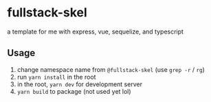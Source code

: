# fullstack-skel

a template for me with express, vue, sequelize, and typescript

## Usage

1. change namespace name from `@fullstack-skel` (use `grep -r` / `rg`)
2. run `yarn install` in the root
3. in the root, `yarn dev` for development server
4. `yarn build` to package (not used yet lol)
